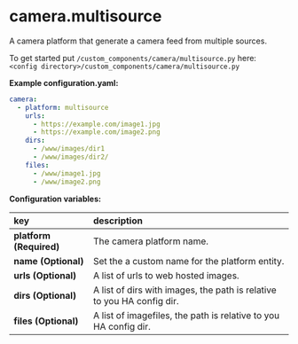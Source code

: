 # camera.multisource

A camera platform that generate a camera feed from multiple sources.
  
To get started put `/custom_components/camera/multisource.py` here:  
`<config directory>/custom_components/camera/multisource.py`  
  
**Example configuration.yaml:**

```yaml
camera:
  - platform: multisource
    urls:
      - https://example.com/image1.jpg
      - https://example.com/image2.png
    dirs:
      - /www/images/dir1
      - /www/images/dir2/
    files:
      - /www/image1.jpg
      - /www/image2.png
```

**Configuration variables:**  

key | description  
:--- | :---  
**platform (Required)** | The camera platform name.  
**name (Optional)** | Set the a custom name for the platform entity.
**urls (Optional)** | A list of urls to web hosted images.
**dirs (Optional)** | A list of dirs with images, the path is relative to you HA config dir.
**files (Optional)** | A list of imagefiles, the path is relative to you HA config dir.